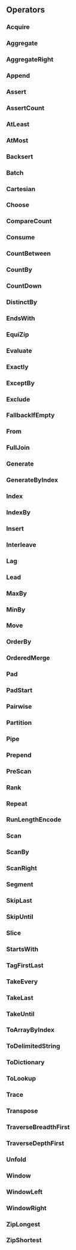 ## Operators

### Acquire

### Aggregate

### AggregateRight

### Append

### Assert

### AssertCount

### AtLeast

### AtMost

### Backsert

### Batch

### Cartesian

### Choose

### CompareCount

### Consume

### CountBetween

### CountBy

### CountDown

### DistinctBy

### EndsWith

### EquiZip

### Evaluate

### Exactly

### ExceptBy

### Exclude

### FallbackIfEmpty

### From

### FullJoin

### Generate

### GenerateByIndex

### Index

### IndexBy

### Insert

### Interleave

### Lag

### Lead

### MaxBy

### MinBy

### Move

### OrderBy

### OrderedMerge

### Pad

### PadStart

### Pairwise

### Partition

### Pipe

### Prepend

### PreScan

### Rank

### Repeat

### RunLengthEncode

### Scan

### ScanBy

### ScanRight

### Segment

### SkipLast

### SkipUntil

### Slice

### StartsWith

### TagFirstLast

### TakeEvery

### TakeLast

### TakeUntil

### ToArrayByIndex

### ToDelimitedString

### ToDictionary

### ToLookup

### Trace

### Transpose

### TraverseBreadthFirst

### TraverseDepthFirst

### Unfold

### Window

### WindowLeft

### WindowRight

### ZipLongest

### ZipShortest
